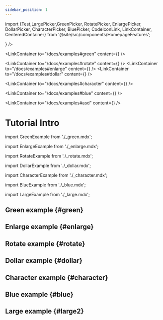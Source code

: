 ```yaml
---
sidebar_position: 1
---
```


import {Test,LargePicker,GreenPicker, RotatePicker, EnlargePicker, DollarPicker, CharacterPicker, BluePicker, CodeIconLink, LinkContainer, CenteredContainer} from '@site/src/components/HomepageFeatures';

<CenteredContainer>
<LinkContainer
to="/docs/examples#large"
content={<LargePicker />}
/>

<LinkContainer
to="/docs/examples#green"
content={<GreenPicker />}
/>

<LinkContainer
to="/docs/examples#rotate"
content={<RotatePicker />}
/>
<LinkContainer
to="/docs/examples#enlarge"
content={<EnlargePicker />}
/>
<LinkContainer
to="/docs/examples#dollar"
content={<DollarPicker />}
/>

<LinkContainer
to="/docs/examples#character"
content={<CharacterPicker />}
/>

<LinkContainer
to="/docs/examples#blue"
content={<BluePicker />}
/>

<LinkContainer
to="/docs/examples#asd"
content={<LargePicker />}
/>
</CenteredContainer>

# Tutorial Intro

import GreenExample from './\_green.mdx';

import EnlargeExample from './\_enlarge.mdx';

import RotateExample from './\_rotate.mdx';

import DollarExample from './\_dollar.mdx';

import CharacterExample from './\_character.mdx';

import BlueExample from './\_blue.mdx';

import LargeExample from './\_large.mdx';

## Green example {#green}

<GreenExample />

## Enlarge example {#enlarge}

<EnlargeExample />

## Rotate example {#rotate}

<RotateExample />

## Dollar example {#dollar}

<DollarExample />

## Character example {#character}

<CharacterExample />

## Blue example {#blue}

<BlueExample />

## Large example {#large2}

<LargeExample />
